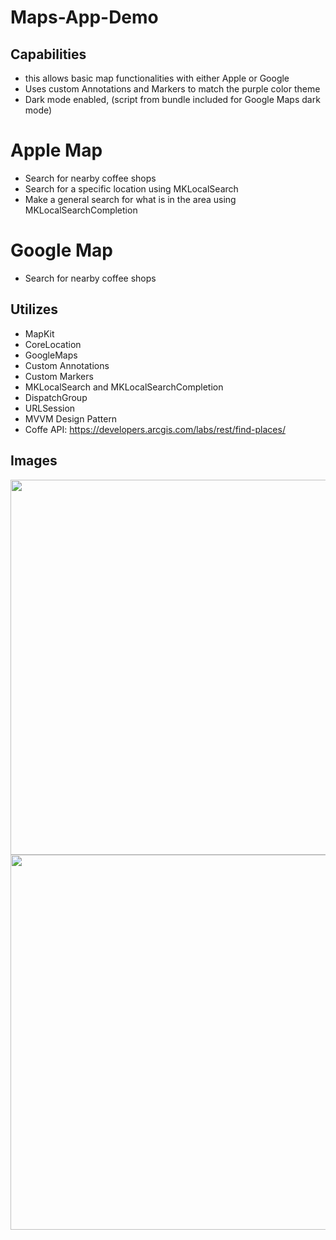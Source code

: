# Maps-App-Demo

## Capabilities
- this allows basic map functionalities with either Apple or Google
- Uses custom Annotations and Markers to match the purple color theme
- Dark mode enabled, (script from bundle included for Google Maps dark mode)

# Apple Map
- Search for nearby coffee shops
- Search for a specific location using MKLocalSearch
- Make a general search for what is in the area using MKLocalSearchCompletion

# Google Map
- Search for nearby coffee shops

## Utilizes
- MapKit
- CoreLocation
- GoogleMaps
- Custom Annotations
- Custom Markers
- MKLocalSearch and MKLocalSearchCompletion
- DispatchGroup
- URLSession
- MVVM Design Pattern
- Coffe API: https://developers.arcgis.com/labs/rest/find-places/

## Images

<p align="center">
  <img src="https://github.com/colintmurphy/Maps-App/blob/main/gifs/ezgif.com-gif-maker%20(1).gif" height="600" />
  <img src="https://github.com/colintmurphy/Maps-App/blob/main/gifs/ezgif.com-gif-maker.gif" height="600" />
</p>

